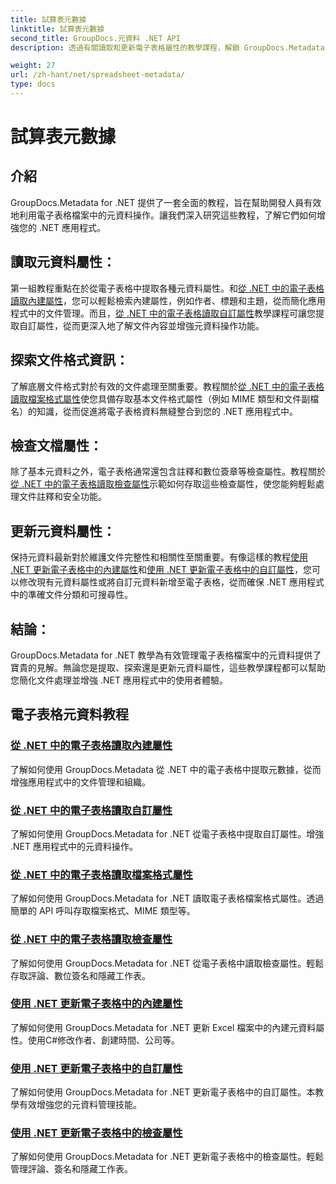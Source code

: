 ```yaml
---
title: 試算表元數據
linktitle: 試算表元數據
second_title: GroupDocs.元資料 .NET API
description: 透過有關讀取和更新電子表格屬性的教學課程，解鎖 GroupDocs.Metadata for .NET 的強大功能。提升 .NET 應用程式中的元資料操作。

weight: 27
url: /zh-hant/net/spreadsheet-metadata/
type: docs
---
```

# 試算表元數據

## 介紹

GroupDocs.Metadata for .NET 提供了一套全面的教程，旨在幫助開發人員有效地利用電子表格檔案中的元資料操作。讓我們深入研究這些教程，了解它們如何增強您的 .NET 應用程式。

## 讀取元資料屬性：
第一組教程重點在於從電子表格中提取各種元資料屬性。和[從 .NET 中的電子表格讀取內建屬性](./read-built-in-properties-spreadsheets/)，您可以輕鬆檢索內建屬性，例如作者、標題和主題，從而簡化應用程式中的文件管理。而且，[從 .NET 中的電子表格讀取自訂屬性](./read-custom-properties-spreadsheets/)教學課程可讓您提取自訂屬性，從而更深入地了解文件內容並增強元資料操作功能。

## 探索文件格式資訊：
了解底層文件格式對於有效的文件處理至關重要。教程關於[從 .NET 中的電子表格讀取檔案格式屬性](./read-file-format-properties-spreadsheets/)使您具備存取基本文件格式屬性（例如 MIME 類型和文件副檔名）的知識，從而促進將電子表格資料無縫整合到您的 .NET 應用程式中。

## 檢查文檔屬性：
除了基本元資料之外，電子表格通常還包含註釋和數位簽章等檢查屬性。教程關於[從 .NET 中的電子表格讀取檢查屬性](./read-inspection-properties-spreadsheets/)示範如何存取這些檢查屬性，使您能夠輕鬆處理文件註釋和安全功能。

## 更新元資料屬性：
保持元資料最新對於維護文件完整性和相關性至關重要。有像這樣的教程[使用 .NET 更新電子表格中的內建屬性](./update-built-in-properties-spreadsheets/)和[使用 .NET 更新電子表格中的自訂屬性](./update-custom-properties-spreadsheets/)，您可以修改現有元資料屬性或將自訂元資料新增至電子表格，從而確保 .NET 應用程式中的準確文件分類和可搜尋性。

## 結論：
GroupDocs.Metadata for .NET 教學為有效管理電子表格檔案中的元資料提供了寶貴的見解。無論您是提取、探索還是更新元資料屬性，這些教學課程都可以幫助您簡化文件處理並增強 .NET 應用程式中的使用者體驗。

## 電子表格元資料教程
### [從 .NET 中的電子表格讀取內建屬性](./read-built-in-properties-spreadsheets/)
了解如何使用 GroupDocs.Metadata 從 .NET 中的電子表格中提取元數據，從而增強應用程式中的文件管理和組織。
### [從 .NET 中的電子表格讀取自訂屬性](./read-custom-properties-spreadsheets/)
了解如何使用 GroupDocs.Metadata for .NET 從電子表格中提取自訂屬性。增強 .NET 應用程式中的元資料操作。
### [從 .NET 中的電子表格讀取檔案格式屬性](./read-file-format-properties-spreadsheets/)
了解如何使用 GroupDocs.Metadata for .NET 讀取電子表格檔案格式屬性。透過簡單的 API 呼叫存取檔案格式、MIME 類型等。
### [從 .NET 中的電子表格讀取檢查屬性](./read-inspection-properties-spreadsheets/)
了解如何使用 GroupDocs.Metadata for .NET 從電子表格中讀取檢查屬性。輕鬆存取評論、數位簽名和隱藏工作表。
### [使用 .NET 更新電子表格中的內建屬性](./update-built-in-properties-spreadsheets/)
了解如何使用 GroupDocs.Metadata for .NET 更新 Excel 檔案中的內建元資料屬性。使用C#修改作者、創建時間、公司等。
### [使用 .NET 更新電子表格中的自訂屬性](./update-custom-properties-spreadsheets/)
了解如何使用 GroupDocs.Metadata for .NET 更新電子表格中的自訂屬性。本教學有效增強您的元資料管理技能。
### [使用 .NET 更新電子表格中的檢查屬性](./update-inspection-properties-spreadsheets/)
了解如何使用 GroupDocs.Metadata for .NET 更新電子表格中的檢查屬性。輕鬆管理評論、簽名和隱藏工作表。